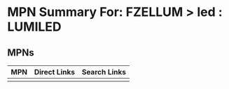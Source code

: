 



# MPN Summary For: FZELLUM > led : LUMILED

## MPNs
  

|MPN|Direct Links|Search Links|
| :--- | :--- | :--- |
||||
